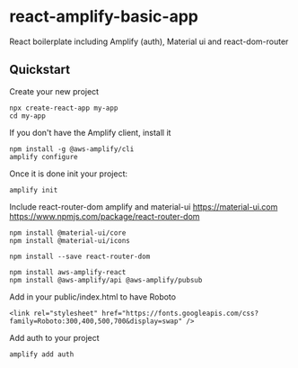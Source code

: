 # react-amplify-basic-app
React boilerplate including Amplify (auth), Material ui and react-dom-router 

## Quickstart
Create your new project
```
npx create-react-app my-app
cd my-app
```

If you don't have the Amplify client, install it
```
npm install -g @aws-amplify/cli
amplify configure
```

Once it is done init your project:
```
amplify init
```

Include react-router-dom amplify and material-ui
https://material-ui.com
https://www.npmjs.com/package/react-router-dom
```
npm install @material-ui/core
npm install @material-ui/icons

npm install --save react-router-dom

npm install aws-amplify-react
npm install @aws-amplify/api @aws-amplify/pubsub
```

Add in your public/index.html to have Roboto
```
<link rel="stylesheet" href="https://fonts.googleapis.com/css?family=Roboto:300,400,500,700&display=swap" />
```

Add auth to your project
```
amplify add auth
```
